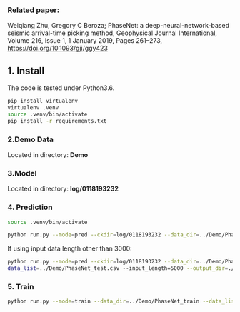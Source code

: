 ### Related paper:
Weiqiang Zhu, Gregory C Beroza; PhaseNet: a deep-neural-network-based seismic arrival-time picking method, Geophysical Journal International, Volume 216, Issue 1, 1 January 2019, Pages 261–273, https://doi.org/10.1093/gji/ggy423

## 1. Install
The code is tested under Python3.6.

```bash
pip install virtualenv
virtualenv .venv
source .venv/bin/activate
pip install -r requirements.txt
```

### 2.Demo Data

Located in directory: **Demo**

### 3.Model
Located in directory: **log/0118193232**

### 4. Prediction
~~~bash
source .venv/bin/activate
~~~
~~~bash
python run.py --mode=pred --ckdir=log/0118193232 --data_dir=../Demo/PhaseNet_test --data_list=../Demo/PhaseNet_test.csv --output_dir=./output --plot_figure --save_result
~~~
If using input data length other than 3000:
~~~bash
python run.py --mode=pred --ckdir=log/0118193232 --data_dir=../Demo/PhaseNet_test --
data_list=../Demo/PhaseNet_test.csv --input_length=5000 --output_dir=./output --plot_figure --save_result
~~~

### 5. Train
~~~bash
python run.py --mode=train --data_dir=../Demo/PhaseNet_train --data_list=../Demo/PhaseNet_train.csv --batch_size=20
~~~